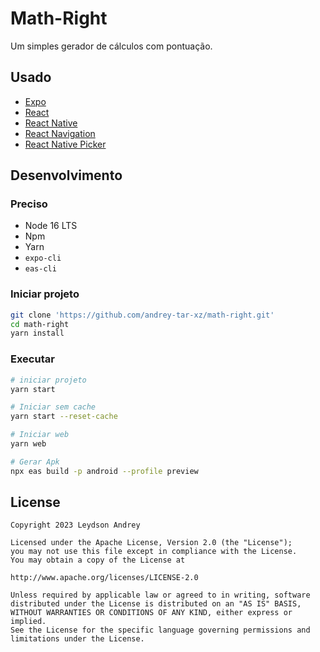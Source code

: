 # Math-Right

Um simples gerador de cálculos com pontuação. 

## Usado

- [Expo](https://expo.dev)
- [React](https://react.dev)
- [React Native](https://reactnative.dev)
- [React Navigation](https://reactnavigation.org/)
- [React Native Picker](https://github.com/react-native-picker/picker)

## Desenvolvimento

### Preciso

- Node 16 LTS
- Npm
- Yarn
- `expo-cli`
- `eas-cli`


### Iniciar projeto
```bash
git clone 'https://github.com/andrey-tar-xz/math-right.git'
cd math-right
yarn install
```

### Executar
```bash
# iniciar projeto
yarn start

# Iniciar sem cache
yarn start --reset-cache

# Iniciar web
yarn web

# Gerar Apk
npx eas build -p android --profile preview
```

## License

```
Copyright 2023 Leydson Andrey

Licensed under the Apache License, Version 2.0 (the "License");
you may not use this file except in compliance with the License.
You may obtain a copy of the License at

http://www.apache.org/licenses/LICENSE-2.0

Unless required by applicable law or agreed to in writing, software
distributed under the License is distributed on an "AS IS" BASIS,
WITHOUT WARRANTIES OR CONDITIONS OF ANY KIND, either express or implied.
See the License for the specific language governing permissions and
limitations under the License.
```

